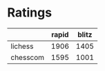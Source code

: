 # Ratings

|          | rapid | blitz |
|----------|-------|-------|
| lichess  | 1906 | 1405 |
| chesscom | 1595 | 1001 |
